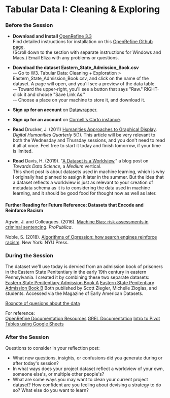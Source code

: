 # Tabular Data I: Cleaning & Exploring

### Before the Session

* **Download and Install** [OpenRefine 3.3](https://openrefine.org/download.html)  
Find detailed instructions for installation on this [OpenRefine Github page](https://github.com/OpenRefine/OpenRefine/wiki/Installation-Instructions).  
(Scroll down to the section with separate instructions for Windows and Macs.) Email Eliza with any problems or questions.

* **Download the dataset Eastern_State_Admission_Book.csv**  
-- Go to W3. Tabular Data: Cleaning + Exploration > Eastern_State_Admission_Book.csv, and click on the name of the dataset. A page will open, and you'll see a preview of the data table.  
-- Toward the upper-right, you'll see a button that says "Raw." RIGHT-click it and choose "Save Link As."  
-- Choose a place on your machine to store it, and download it. 

* **Sign up for an account** on [Datawrapper](https://datawrapper.de).

* **Sign up for an account** on [Cornell's Carto instance](https://cornell.carto.com/signup).

* **Read** Drucker, J. (2011) [Humanities Approaches to Graphical Display](http://www.digitalhumanities.org//dhq/vol/5/1/000091/000091.html). *Digital Humanities Quarterly* 5(1).
This article will be very relevant to both the Wednesday and Thursday sessions, and you don't need to read it all at once. Feel free to start it today and finish tomorrow, if your time is limited. 

* **Read** Davis, H. (2019). "[A Dataset is a Worldview](https://towardsdatascience.com/a-dataset-is-a-worldview-5328216dd44d)," a blog post on *Towards Data Science*, a *Medium* vertical.  
This short post is about datasets used in machine learning, which is why I originally had planned to assign it later in the summer. But the idea that a dataset reflects a worldview is just as relevant to your creation of metadata schema as it is to considering the data used in machine learning, and it should be good food for thought now as well as later.

#### Further Reading for Future Reference: Datasets that Encode and Reinforce Racism  

Agwin, J. and Colleagues. (2016). [Machine Bias: risk assessments in criminal sentencing](https://www.propublica.org/article/machine-bias-risk-assessments-in-criminal-sentencing). *ProPublica*.  

Noble, S. (2018). [Algorithms of Opression: how search engines reinforce racism](https://newcatalog.library.cornell.edu/catalog/10294895). New York: NYU Press.


### During the Session  

The dataset we'll use today is dervied from an admission book of prisoners in the Eastern State Penitentiary in the early 19th century in eastern Pennsylvania. I created it by combining these two separate datasets:  
[Eastern State Penitentiary Admission Book A](https://repository.upenn.edu/mead/22/) 
[Eastern State Penitentiary Admission Book B](https://repository.upenn.edu/mead/21/)
Both published by Scott Ziegler, Michelle Zioglas, and students. Accessed via the Magazine of Early American Datasets.

[Boxnote of quesions about the data](https://cornell.app.box.com/notes/677010855433)

For reference:  
[OpenRefine Documentation Resources](https://openrefine.org/documentation.html)
[GREL Documentation](https://openrefine.org/documentation.html) 
[Intro to Pivot Tables using Google Sheets](https://www.benlcollins.com/spreadsheets/pivot-tables-google-sheets/)

### After the Session
Questions to consider in your reflection post:  
* What new questions, insights, or confusions did you generate during or after today's session?
* In what ways does your project dataset reflect a worldview of your own, someone else's, or multiple other people's?
* What are some ways you may want to clean your current project dataset? How confident are you feeling about devising a strategy to do so? What else do you want to learn?
